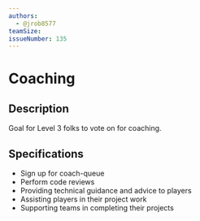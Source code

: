 ```yaml
---
authors:
  - @jrob8577
teamSize: 
issueNumber: 135
---
```


# Coaching

## Description

Goal for Level 3 folks to vote on for coaching.

## Specifications

- Sign up for coach-queue
- Perform code reviews
- Providing technical guidance and advice to players
- Assisting players in their project work
- Supporting teams in completing their projects
